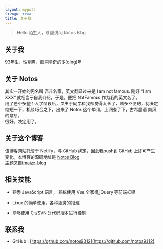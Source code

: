 ```yaml
---
layout: mypost
isPage: true
title: 关于我
---
```


> Hello 陌生人，欢迎访问 Notos Blog  

## 关于我
93年生，性别男，脑洞清奇的少(qing)年  

## 关于 Notos
其实一开始的网名叫 吾非名家，英文翻译过来是 I am not famous. 刚好 “I am XXX” 就相当于自我介绍，于是，便把 NotFamous 作为我的英文名了。  
用了差不多整个大学阶段后，又由于同学和我都觉得太长了，诸多不便的，就决定缩短一下，机缘巧合之下，出来了 Notos 这个单词，上网查了下，古希腊语 南风 的意思。  
很好，决定用了。  

## 关于这个博客
该博客网站托管于 Netlify，与 GitHub 绑定，因此我push到 GitHub 上即可产生变化，本博客的源码地址是 [Notos Blog](https://github.com/notos9312/sayhinotos)  
主题来自[tmaize-blog](https://github.com/TMaize/tmaize-blog)

## 相关技能

- 熟悉 JavaScript 语言， 熟练使用 Vue 全家桶,jQuery 等前端框架

- Linux 的简单使用，各种服务的搭建

- 能够使用 Git/SVN 对代码版本进行控制

## 联系我

- GitHub : [https://github.com/notos9312](https://github.com/notos9312)
